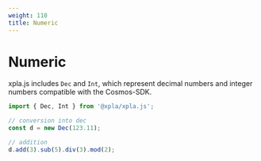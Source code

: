 ```yaml
---
weight: 110
title: Numeric
---
```


# Numeric

xpla.js includes `Dec` and `Int`, which represent decimal numbers and integer numbers compatible with the Cosmos-SDK. 

```ts
import { Dec, Int } from '@xpla/xpla.js';

// conversion into dec
const d = new Dec(123.11);

// addition
d.add(3).sub(5).div(3).mod(2);

